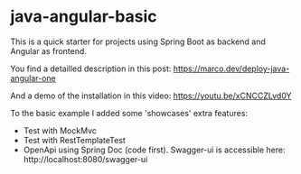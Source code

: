 # java-angular-basic

This is a quick starter for projects using Spring Boot as backend and Angular as frontend.

You find a detailled description in this post:
https://marco.dev/deploy-java-angular-one

And a demo of the installation in this video:
https://youtu.be/xCNCCZLvd0Y

To the basic example I added some 'showcases' extra features:
- Test with MockMvc
- Test with RestTemplateTest
- OpenApi using Spring Doc (code first). Swagger-ui is accessible here: http://localhost:8080/swagger-ui

